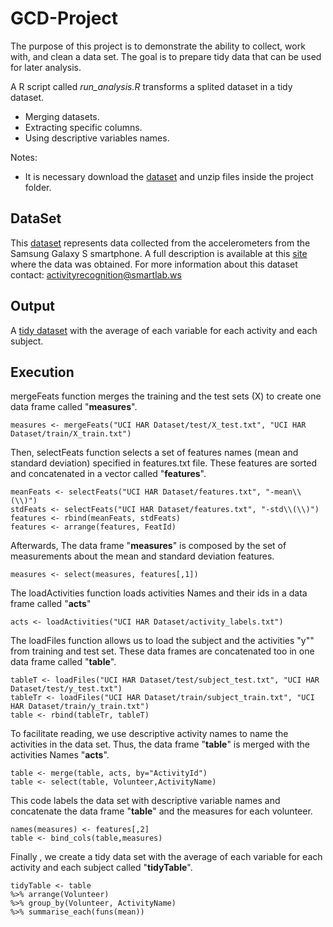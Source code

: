 # GCD-Project
The purpose of this project is to demonstrate the ability to collect, work with, and clean a data set.
The goal is to prepare tidy data that can be used for later analysis.


A R script called *run_analysis.R* transforms a splited dataset in a tidy dataset. 

* Merging datasets.
* Extracting specific columns.
* Using descriptive variables names.
    
Notes: 

- It is necessary download the [dataset](https://d396qusza40orc.cloudfront.net/getdata%2Fprojectfiles%2FUCI%20HAR%20Dataset.zip) and unzip files inside the project folder.


## DataSet
This [dataset](https://d396qusza40orc.cloudfront.net/getdata%2Fprojectfiles%2FUCI%20HAR%20Dataset.zip) represents data collected from the accelerometers from the Samsung Galaxy S smartphone. A full description is available at this [site](http://archive.ics.uci.edu/ml/datasets/Human+Activity+Recognition+Using+Smartphones) where the data was obtained.
For more information about this dataset contact: activityrecognition@smartlab.ws


## Output
A [tidy dataset](https://github.com/LuchoPipe/GCD-Project/blob/master/tidyDataSet.txt) with the average of each variable for each activity and each subject.


## Execution
mergeFeats function merges the training and the test sets (X) to create one data frame called "**measures**".
```{r}
measures <- mergeFeats("UCI HAR Dataset/test/X_test.txt", "UCI HAR Dataset/train/X_train.txt")
```
Then, selectFeats function selects a set of features names (mean and standard deviation) specified in features.txt file. These features are sorted and concatenated in a vector called "**features**".
```{r}
meanFeats <- selectFeats("UCI HAR Dataset/features.txt", "-mean\\(\\)")
stdFeats <- selectFeats("UCI HAR Dataset/features.txt", "-std\\(\\)")
features <- rbind(meanFeats, stdFeats)
features <- arrange(features, FeatId)
```

Afterwards, The data frame "**measures**" is composed by the set of measurements about the mean and standard deviation features. 
```{r}
measures <- select(measures, features[,1])
```
The loadActivities function loads activities Names and their ids in a data frame called "**acts**"
```{r}
acts <- loadActivities("UCI HAR Dataset/activity_labels.txt")
```
The loadFiles function allows us to load the subject and the activities "y"" from training and test set. These data frames are concatenated too in one data frame called "**table**".
```{r}
tableT <- loadFiles("UCI HAR Dataset/test/subject_test.txt", "UCI HAR Dataset/test/y_test.txt")
tableTr <- loadFiles("UCI HAR Dataset/train/subject_train.txt", "UCI HAR Dataset/train/y_train.txt")
table <- rbind(tableTr, tableT)
```

To facilitate reading, we use descriptive activity names to name the activities in the data set. Thus, the data frame "**table**" is merged with the activities Names "**acts**".
```{r}
table <- merge(table, acts, by="ActivityId") 
table <- select(table, Volunteer,ActivityName)
```

This code labels the data set with descriptive variable names and concatenate the data frame "**table**" and the measures for each volunteer. 
```{r}
names(measures) <- features[,2] 
table <- bind_cols(table,measures)
```

Finally , we create a tidy data set with the average of each variable for each activity and each subject called "**tidyTable**".
```{r}
tidyTable <- table 
%>% arrange(Volunteer) 
%>% group_by(Volunteer, ActivityName) 
%>% summarise_each(funs(mean))
```



